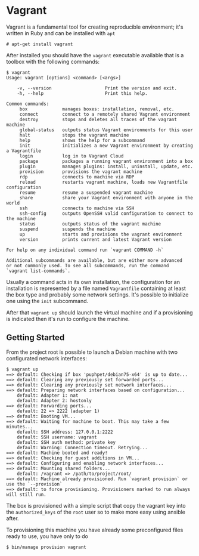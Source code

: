 Vagrant
=======

Vagrant is a fundamental tool for creating reproducible environment; it's written in Ruby and can be installed
with ``apt``

    # apt-get install vagrant

After installed you should have the ``vagrant`` executable available that is a toolbox with the following
commands:

```
$ vagrant
Usage: vagrant [options] <command> [<args>]

    -v, --version                    Print the version and exit.
    -h, --help                       Print this help.

Common commands:
     box             manages boxes: installation, removal, etc.
     connect         connect to a remotely shared Vagrant environment
     destroy         stops and deletes all traces of the vagrant machine
     global-status   outputs status Vagrant environments for this user
     halt            stops the vagrant machine
     help            shows the help for a subcommand
     init            initializes a new Vagrant environment by creating a Vagrantfile
     login           log in to Vagrant Cloud
     package         packages a running vagrant environment into a box
     plugin          manages plugins: install, uninstall, update, etc.
     provision       provisions the vagrant machine
     rdp             connects to machine via RDP
     reload          restarts vagrant machine, loads new Vagrantfile configuration
     resume          resume a suspended vagrant machine
     share           share your Vagrant environment with anyone in the world
     ssh             connects to machine via SSH
     ssh-config      outputs OpenSSH valid configuration to connect to the machine
     status          outputs status of the vagrant machine
     suspend         suspends the machine
     up              starts and provisions the vagrant environment
     version         prints current and latest Vagrant version

For help on any individual command run `vagrant COMMAND -h`

Additional subcommands are available, but are either more advanced
or not commonly used. To see all subcommands, run the command
`vagrant list-commands`.
```
Usually a command acts in its own installation, the configuration for an installation is represented by a file
named ``Vagrantfile`` containing at least the box type and probably some network settings. It's possible to initialize
 one using the ``init`` subcommand.

After that ``vagrant up`` should launch the virtual machine and if a provisioning is indicated then it's run
to configure the machine.

Getting Started
---------------

From the project root is possible to launch a Debian machine with two
configurated network interfaces:

    $ vagrant up
    ==> default: Checking if box 'puphpet/debian75-x64' is up to date...
    ==> default: Clearing any previously set forwarded ports...
    ==> default: Clearing any previously set network interfaces...
    ==> default: Preparing network interfaces based on configuration...
        default: Adapter 1: nat
        default: Adapter 2: hostonly
    ==> default: Forwarding ports...
        default: 22 => 2222 (adapter 1)
    ==> default: Booting VM...
    ==> default: Waiting for machine to boot. This may take a few minutes...
        default: SSH address: 127.0.0.1:2222
        default: SSH username: vagrant
        default: SSH auth method: private key
        default: Warning: Connection timeout. Retrying...
    ==> default: Machine booted and ready!
    ==> default: Checking for guest additions in VM...
    ==> default: Configuring and enabling network interfaces...
    ==> default: Mounting shared folders...
        default: /vagrant => /path/to/project/root/
    ==> default: Machine already provisioned. Run `vagrant provision` or use the `--provision`
    ==> default: to force provisioning. Provisioners marked to run always will still run.

The box is provisioned with a simple script that copy the vagrant key into the ``authorized_keys``
of the ``root`` user so to make more easy using ansible after.

To provisioning this machine you have already some preconfigured files ready to use, you have only to do

    $ bin/manage provision vagrant